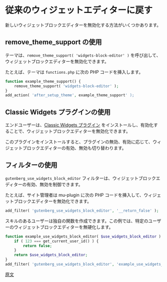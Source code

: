 <!--
# Restoring the classic Widgets Editor
 -->
# 従来のウィジェットエディターに戻す

<!--
There are several ways to disable the new Widgets Block Editor.
 -->
新しいウィジェットブロックエディターを無効化する方法がいくつかあります。

<!--
## Using `remove_theme_support`
 -->
## remove_theme_support の使用

<!--
Themes may disable the Widgets Block Editor by calling `remove_theme_support( 'widgets-block-editor' )`.
 -->
テーマは、`remove_theme_support( 'widgets-block-editor' )` を呼び出して、ウィジェットブロックエディターを無効化できます。

<!--
For example, a theme may have the following PHP code in `functions.php`.
 -->
たとえば、テーマは `functions.php` に次の PHP コードを挿入します。

```php
function example_theme_support() {
	remove_theme_support( 'widgets-block-editor' );
}
add_action( 'after_setup_theme', example_theme_support' );
```

<!--
## Using the Classic Widgets plugin
 -->
## Classic Widgets プラグインの使用

<!--
End users may disable the Widgets Block Editor by installing and activating the [Classic Widgets plugin](https://wordpress.org/plugins/classic-widgets/).
 -->
エンドユーザーは、[Classic Widgets プラグイン](https://ja.wordpress.org/plugins/classic-widgets/) をインストールし、有効化することで、ウィジェットブロックエディターを無効化できます。

<!--
With this plugin installed, the Widgets Block Editor can be toggled on and off by deactivating and activating the plugin.
 -->
このプラグインをインストールすると、プラグインの無効、有効に応じて、ウィジェットブロックエディターの有効、無効も切り替わります。

<!--
## Using a filter
 -->
## フィルターの使用

<!--
the `gutenberg_use_widgets_block_editor` filter controls whether or not the Widgets Block Editor is enabled.
 -->
`gutenberg_use_widgets_block_editor` フィルターは、ウィジェットブロックエディターの有効、無効を制御できます。

<!--
For example, a site administrator may include the following PHP code in a mu-plugin to disable the Widgets Block Editor.
 -->
たとえば、サイト管理者は mu-plugin に次の PHP コードを挿入して、ウィジェットブロックエディターを無効化できます。

```php
add_filter( 'gutenberg_use_widgets_block_editor', '__return_false' );
```
<!--
For more advanced uses, you may supply your own function. In this example, the Widgets Block Editor is disabled for a specific user.
 -->
スキルのあるユーザーは独自の関数を作成できます。この例では、特定のユーザーのウィジェットブロックエディターを無硬化します。

```php
function example_use_widgets_block_editor( $use_widgets_block_editor ) {
	if ( 123 === get_current_user_id() ) {
		return false;
	}
	return $use_widgets_block_editor;
}
add_filter( 'gutenberg_use_widgets_block_editor', 'example_use_widgets_block_editor' );
```

[原文](https://github.com/WordPress/gutenberg/blob/trunk/docs/how-to-guides/widgets/opting-out.md)
